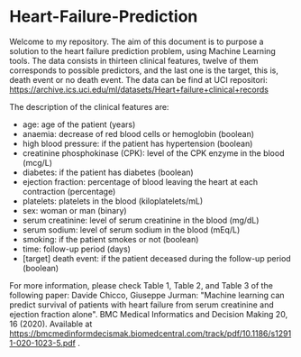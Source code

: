 # Heart-Failure-Prediction
Welcome to my repository. 
The aim of this document is to purpose a solution to the heart failure prediction problem, using Machine Learning tools. The data consists in thirteen clinical features, twelve of them corresponds to possible predictors, and the last one is the target, this is, death event or no death event. The data can be find at UCI repositori: https://archive.ics.uci.edu/ml/datasets/Heart+failure+clinical+records

The description of the clinical features are:
* age: age of the patient (years)
* anaemia: decrease of red blood cells or hemoglobin (boolean)
* high blood pressure: if the patient has hypertension (boolean)
* creatinine phosphokinase (CPK): level of the CPK enzyme in the blood (mcg/L)
* diabetes: if the patient has diabetes (boolean)
* ejection fraction: percentage of blood leaving the heart at each contraction (percentage)
* platelets: platelets in the blood (kiloplatelets/mL)
* sex: woman or man (binary)
* serum creatinine: level of serum creatinine in the blood (mg/dL)
* serum sodium: level of serum sodium in the blood (mEq/L)
* smoking: if the patient smokes or not (boolean)
* time: follow-up period (days)
* [target] death event: if the patient deceased during the follow-up period (boolean)


For more information, please check Table 1, Table 2, and Table 3 of the following paper:
Davide Chicco, Giuseppe Jurman: "Machine learning can predict survival of patients with heart failure from serum creatinine and ejection fraction alone". BMC Medical Informatics and Decision Making 20, 16 (2020). Available at https://bmcmedinformdecismak.biomedcentral.com/track/pdf/10.1186/s12911-020-1023-5.pdf .
